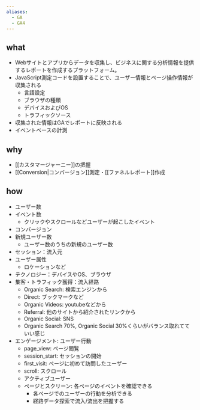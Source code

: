 ```yaml
---
aliases:
  - GA
  - GA4
---
```

## what
- Webサイトとアプリからデータを収集し、ビジネスに関する分析情報を提供するレポートを作成するプラットフォーム。
- JavaScript測定コードを設置することで、ユーザー情報とページ操作情報が収集される
	- 言語設定
	- ブラウザの種類
	- デバイスおよびOS
	- トラフィックソース
- 収集された情報はGAでレポートに反映される
- イベントベースの計測
## why
- [[カスタマージャーニー]]の把握
- [[Conversion|コンバージョン]]測定・[[ファネルレポート]]作成
## how
- ユーザー数
- イベント数
	- クリックやスクロールなどユーザーが起こしたイベント
- コンバージョン
- 新規ユーザー数
	- ユーザー数のうちの新規のユーザー数
- セッション：流入元
- ユーザー属性
	- ロケーションなど
- テクノロジー：デバイスやOS、ブラウザ
- 集客・トラフィック獲得：流入経路
	- Organic Search: 検索エンジンから
	- Direct: ブックマークなど
	- Organic Videos: youtubeなどから
	- Referral: 他のサイトから紹介されたリンクから
	- Organic Social: SNS
	- Organic Search 70%, Organic Social 30%くらいがバランス取れてていい感じ
- エンゲージメント: ユーザー行動
	- page_view: ページ閲覧
	- session_start: セッションの開始
	- first_visit: ページに初めて訪問したユーザー
	- scroll: スクロール
	- アクティブユーザー
	- ページとスクリーン: 各ページのイベントを確認できる
		- 各ページでのユーザーの行動を分析できる
		- 経路データ探索で流入/流出を把握する
